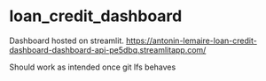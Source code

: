 # loan_credit_dashboard
Dashboard hosted on streamlit.
https://antonin-lemaire-loan-credit-dashboard-dashboard-api-pe5dbq.streamlitapp.com/

Should work as intended once git lfs behaves
